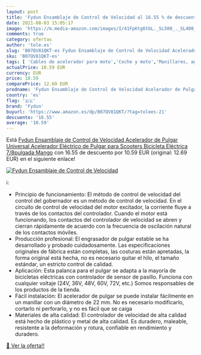 ```yaml
---
layout: post
title: 'Fydun Ensamblaje de Control de Velocidad al 16.55 % de descuento'
date: 2021-08-03 15:05:17
image: 'https://m.media-amazon.com/images/I/41FpKtg6tbL._SL500_._SL400_.jpg'
comments: true
category: ofertas
author: 'tole.es'
slug: 'B07QV81QKT-es Fydun Ensamblaje de Control de Velocidad Acelerador de...'
sku: 'B07QV81QKT-es'
tags: [ 'Cables de acelerador para moto','Coche y moto','Manillares, agarres y manetas para moto','Motos, accesorios y piezas','bicicleta','fydun', ]
actualPrice: 10.59 EUR
currency: EUR
price: 10.59
comparePrice: 12.69 EUR
prodname: 'Fydun Ensamblaje de Control de Velocidad Acelerador de Pulgar Universal Acelerador Eléctrico de Pulgar para Scooters Bicicleta Eléctrica 7/8pulgada Mango'
country: 'es'
flag: '🇪🇸'
brand: 'Fydun'
buyurl: 'https://www.amazon.es/dp/B07QV81QKT/?tag=tolees-21'
descuento: '16.55'
average: '10.59'
---
```


Está [Fydun Ensamblaje de Control de Velocidad Acelerador de Pulgar Universal Acelerador Eléctrico de Pulgar para Scooters Bicicleta Eléctrica 7/8pulgada Mango](https://www.amazon.es/dp/B07QV81QKT/?tag=tolees-21) con 16.55 de descuento por 10.59 EUR (original: 12.69 EUR) en el siguiente enlace!

[![Fydun Ensamblaje de Control de Velocidad](https://m.media-amazon.com/images/I/41FpKtg6tbL._SL500_._SL400_.jpg)](https://www.amazon.es/dp/B07QV81QKT/?tag=tolees-21)

ℹ️:

- Principio de funcionamiento: El método de control de velocidad del control del gobernador es un método de control de velocidad. En el circuito de control de velocidad del motor excitador, la corriente fluye a través de los contactos del controlador. Cuando el motor está funcionando, los contactos del controlador de velocidad se abren y cierran rápidamente de acuerdo con la frecuencia de oscilación natural de los contactos móviles.
- Producción profesional: El engrasador de pulgar estable se ha desarrollado y probado cuidadosamente. Las especificaciones originales de fábrica están completas, las costuras están apretadas, la forma original está hecha, no es necesario quitar el hilo, el tamaño estándar, un estricto control de calidad.
- Aplicación: Esta palanca para el pulgar se adapta a la mayoría de bicicletas eléctricas con controlador de sensor de pasillo. Funciona con cualquier voltaje (24V, 36V, 48V, 60V, 72V, etc.) Somos responsables de los productos de la tienda.
- Fácil instalación: El acelerador de pulgar se puede instalar fácilmente en un manillar con un diámetro de 22 mm. No es necesario modificarlo, cortarlo ni perforarlo, y no es fácil que se caiga
- Materiales de alta calidad: El controlador de velocidad de alta calidad está hecho de plástico y metal de alta calidad. Es duradero, maleable, resistente a la deformación y rotura, confiable en rendimiento y duradero.

[🛒 Ver la oferta!!](https://www.amazon.es/dp/B07QV81QKT/?tag=tolees-21)
